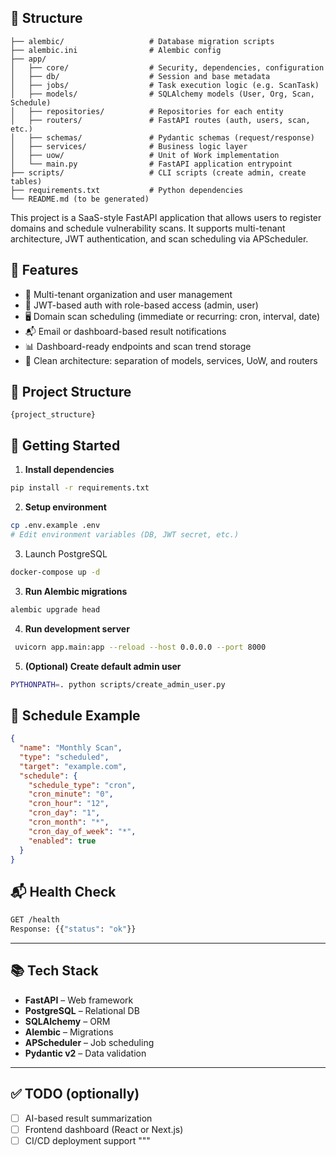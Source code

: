 ## 🔧 Structure

    ├── alembic/                   # Database migration scripts
    ├── alembic.ini                # Alembic config
    ├── app/
    │   ├── core/                  # Security, dependencies, configuration
    │   ├── db/                    # Session and base metadata
    │   ├── jobs/                  # Task execution logic (e.g. ScanTask)
    │   ├── models/                # SQLAlchemy models (User, Org, Scan, Schedule)
    │   ├── repositories/          # Repositories for each entity
    │   ├── routers/               # FastAPI routes (auth, users, scan, etc.)
    │   ├── schemas/               # Pydantic schemas (request/response)
    │   ├── services/              # Business logic layer
    │   ├── uow/                   # Unit of Work implementation
    │   └── main.py                # FastAPI application entrypoint
    ├── scripts/                   # CLI scripts (create admin, create tables)
    ├── requirements.txt           # Python dependencies
    └── README.md (to be generated)                                             

This project is a SaaS-style FastAPI application that allows users to register domains and schedule vulnerability scans. It supports multi-tenant architecture, JWT authentication, and scan scheduling via APScheduler.

## 🔧 Features

- 🏢 Multi-tenant organization and user management
- 🔐 JWT-based auth with role-based access (admin, user)
- 🖥 Domain scan scheduling (immediate or recurring: cron, interval, date)
- 📬 Email or dashboard-based result notifications
- 📊 Dashboard-ready endpoints and scan trend storage
- 🧩 Clean architecture: separation of models, services, UoW, and routers

## 📁 Project Structure

```text
{project_structure}
```

## 🚀 Getting Started

1. **Install dependencies**

```bash
pip install -r requirements.txt
```

2. **Setup environment**

```bash
cp .env.example .env
# Edit environment variables (DB, JWT secret, etc.)
```
3. Launch PostgreSQL

```bash
docker-compose up -d
```

3. **Run Alembic migrations**

```bash
alembic upgrade head
```

4. **Run development server**

```bash
 uvicorn app.main:app --reload --host 0.0.0.0 --port 8000
```

5. **(Optional) Create default admin user**

```bash
PYTHONPATH=. python scripts/create_admin_user.py
```

## 🔄 Schedule Example

```json
{
  "name": "Monthly Scan",
  "type": "scheduled",
  "target": "example.com",
  "schedule": {
    "schedule_type": "cron",
    "cron_minute": "0",
    "cron_hour": "12",
    "cron_day": "1",
    "cron_month": "*",
    "cron_day_of_week": "*",
    "enabled": true
  }
}
```

## 📬 Health Check

```bash
GET /health
Response: {{"status": "ok"}}
```

---

## 📚 Tech Stack

- **FastAPI** – Web framework
- **PostgreSQL** – Relational DB
- **SQLAlchemy** – ORM
- **Alembic** – Migrations
- **APScheduler** – Job scheduling
- **Pydantic v2** – Data validation

---

## ✅ TODO (optionally)

- [ ] AI-based result summarization
- [ ] Frontend dashboard (React or Next.js)
- [ ] CI/CD deployment support
"""
